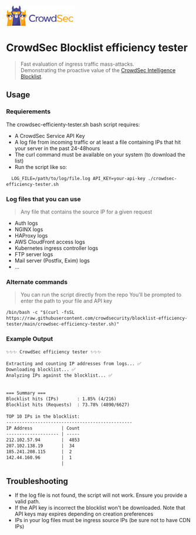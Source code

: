 ![CrowdSec Logo](https://raw.githubusercontent.com/crowdsecurity/blocklist-efficiency-tester/main/crowdsec_logo.png)

# CrowdSec Blocklist efficiency tester
> Fast evaluation of ingress traffic mass-attacks.<br>
> Demonstrating the proactive value of the [CrowdSec Intelligence Blocklist](https://app.crowdsec.net/blocklists/65ea27cc1d712714ef096abc).

## Usage
### Requierements

The crowdsec-efficienty-tester.sh bash script requires:
- A CrowdSec Service API Key
- A log file from incoming traffic or at least a file containing IPs that hit your server in the past 24-48hours
- The curl command must be available on your system (to download the list)
- Run the script like so:
```
  LOG_FILE=/path/to/log/file.log API_KEY=your-api-key ./crowdsec-efficiency-tester.sh
```

### Log files that you can use
> Any file that contains the source IP for a given request
- Auth logs
- NGINX logs
- HAProxy logs
- AWS CloudFront access logs
- Kubernetes ingress controller logs
- FTP server logs
- Mail server (Postfix, Exim) logs
- ...

### Alternate commands
> You can run the script directly from the repo
> You'll be prompted to enter the path to your file and API key
``` 
/bin/bash -c "$(curl -fsSL https://raw.githubusercontent.com/crowdsecurity/blocklist-efficiency-tester/main/crowdsec-efficiency-tester.sh)"
```

### Example Output
```
✨✨✨ CrowdSec efficiency tester ✨✨✨

Extracting and counting IP addresses from logs... ✅
Downloading blocklist... ✅
Analyzing IPs against the blocklist... ✅


=== Summary ===
Blocklist hits (IPs)       : 1.85% (4/216)
Blocklist hits (Requests)  : 73.78% (4890/6627)

TOP 10 IPs in the blocklist:
------------------------------------------------
IP Address           | Count
-------------------- | -----
212.102.57.94        |  4853
207.102.138.19       |  34  
185.241.208.115      |  2   
142.44.160.96        |  1   
                     |   
```

## Troubleshooting
- If the log file is not found, the script will not work. Ensure you provide a valid path.
- If the API key is incorrect the blocklist won't be downloaded. Note that API keys may expires depending on creation preferences
- IPs in your log files must be ingress source IPs (be sure not to have CDN IPs)
